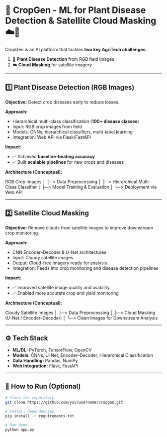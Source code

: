 # 🌱 CropGen - ML for Plant Disease Detection & Satellite Cloud Masking ☁️🌾  

CropGen is an AI platform that tackles **two key AgriTech challenges**:  

1. 🌾 **Plant Disease Detection** from RGB field images  
2. ☁️ **Cloud Masking** for satellite imagery  

---

## 1️⃣ Plant Disease Detection (RGB Images)  

**Objective:** Detect crop diseases early to reduce losses.  

**Approach:**  
- Hierarchical multi-class classification (**100+ disease classes**)  
- Input: RGB crop images from field  
- Models: CNNs, hierarchical classifiers, multi-label learning  
- Integration: Web API via Flask/FastAPI  

**Impact:**  
- ✅ Achieved **baseline-beating accuracy**  
- ✅ Built **scalable pipelines** for new crops and diseases  

**Architecture (Conceptual):**  

RGB Crop Images
│
├─> Data Preprocessing
│
├─> Hierarchical Multi-Class Classifier
│
├─> Model Training & Evaluation
│
└─> Deployment via Web API


---

## 2️⃣ Satellite Cloud Masking  

**Objective:** Remove clouds from satellite images to improve downstream crop monitoring.  

**Approach:**  
- CNN Encoder–Decoder & U-Net architectures  
- Input: Cloudy satellite images  
- Output: Cloud-free imagery ready for analysis  
- Integration: Feeds into crop monitoring and disease detection pipelines  

**Impact:**  
- ✅ Improved satellite image quality and usability  
- ✅ Enabled more accurate crop and yield monitoring  

**Architecture (Conceptual):**  


Cloudy Satellite Images
│
├─> Data Preprocessing
│
├─> Cloud Masking (U-Net / Encoder–Decoder)
│
└─> Clean Images for Downstream Analysis


---

## ⚙️ Tech Stack  

- **ML/DL:** PyTorch, TensorFlow, OpenCV  
- **Models:** CNNs, U-Net, Encoder–Decoder, Hierarchical Classification  
- **Data Handling:** Pandas, NumPy  
- **Web Integration:** Flask, FastAPI  

---

## 🚀 How to Run (Optional)  
```bash
# Clone the repository
git clone https://github.com/yourusername/cropgen.git  

# Install dependencies
pip install -r requirements.txt  

# Run demo
python app.py  
